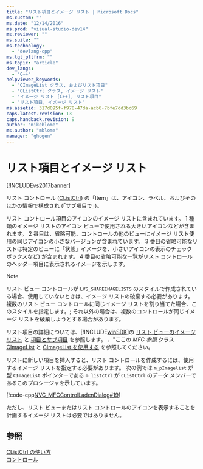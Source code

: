 ```yaml
---
title: "リスト項目とイメージ リスト | Microsoft Docs"
ms.custom: ""
ms.date: "12/14/2016"
ms.prod: "visual-studio-dev14"
ms.reviewer: ""
ms.suite: ""
ms.technology: 
  - "devlang-cpp"
ms.tgt_pltfrm: ""
ms.topic: "article"
dev_langs: 
  - "C++"
helpviewer_keywords: 
  - "CImageList クラス, およびリスト項目"
  - "CListCtrl クラス, イメージ リスト"
  - "イメージ リスト [C++], リスト項目"
  - "リスト項目, イメージ リスト"
ms.assetid: 317d095f-f978-47da-acb6-7bfe7dd3bc69
caps.latest.revision: 13
caps.handback.revision: 9
author: "mikeblome"
ms.author: "mblome"
manager: "ghogen"
---
```

# リスト項目とイメージ リスト
[!INCLUDE[vs2017banner](../assembler/inline/includes/vs2017banner.md)]

リスト コントロール \([CListCtrl](../Topic/CListCtrl%20Class.md)\) の「Item」は、アイコン、ラベル、およびそのほかの情報で構成され \(「サブ項目で」\)。  
  
 リスト コントロール項目のアイコンのイメージ リストに含まれています。  1 種類のイメージ リストのアイコン ビューで使用される大きいアイコンなどが含まれます。  2 番目は、省略可能、コントロールの他のビューにイメージ リスト使用の同じアイコンの小さなバージョンが含まれています。  3 番目の省略可能なリストは特定のビューに「状態」イメージを、小さいアイコンの表示のチェック ボックスなど\) が含まれます。  4 番目の省略可能な一覧がリスト コントロールのヘッダー項目に表示されるイメージを示します。  
  
> [!NOTE]
>  リスト ビュー コントロールが `LVS_SHAREIMAGELISTS` のスタイルで作成されている場合、使用していないときは、イメージ リストの破棄する必要があります。  複数のリスト ビュー コントロールに同じイメージ リストを割り当てた場合、このスタイルを指定します。; それ以外の場合は、複数のコントロールが同じイメージ リストを破棄しようとする場合があります。  
  
 リスト項目の詳細については、[!INCLUDE[winSDK](../atl/includes/winsdk_md.md)]の [リスト ビューのイメージ リスト](http://msdn.microsoft.com/library/windows/desktop/bb774736) と [項目とサブ項目](http://msdn.microsoft.com/library/windows/desktop/bb774736) を参照します。  、"ここの *MFC 参照* クラス [CImageList](../Topic/CImageList%20Class.md) と [CImageList を使用する](../mfc/using-cimagelist.md) を参照してください。  
  
 リストに新しい項目を挿入すると、リスト コントロールを作成するには、使用するイメージ リストを指定する必要があります。  次の例では `m_pImagelist` が型 `CImageList` ポインターである `m_listctrl` が `CListCtrl` のデータ メンバーであるこのプロシージャを示しています。  
  
 [!code-cpp[NVC_MFCControlLadenDialog#19](../mfc/codesnippet/CPP/list-items-and-image-lists_1.cpp)]  
  
 ただし、リスト ビューまたはリスト コントロールのアイコンを表示することを計画するイメージ リストは必要ではありません。  
  
## 参照  
 [CListCtrl の使い方](../Topic/Using%20CListCtrl.md)   
 [コントロール](../mfc/controls-mfc.md)